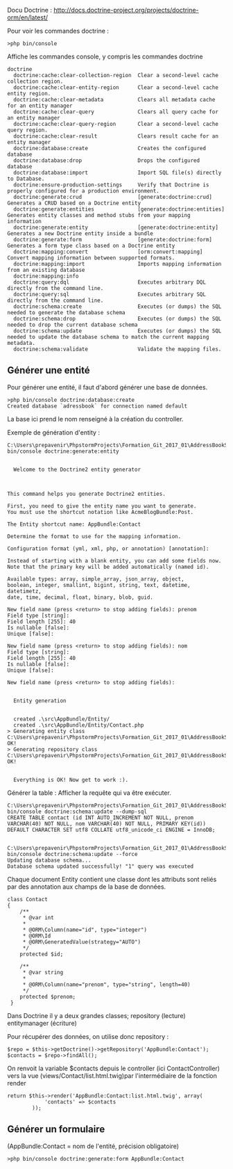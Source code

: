

Docu Doctrine : http://docs.doctrine-project.org/projects/doctrine-orm/en/latest/

Pour voir les commandes doctrine :

    >php bin/console

Affiche les commandes console, y compris les commandes doctrine

    doctrine
      doctrine:cache:clear-collection-region  Clear a second-level cache collection region.
      doctrine:cache:clear-entity-region      Clear a second-level cache entity region.
      doctrine:cache:clear-metadata           Clears all metadata cache for an entity manager
      doctrine:cache:clear-query              Clears all query cache for an entity manager
      doctrine:cache:clear-query-region       Clear a second-level cache query region.
      doctrine:cache:clear-result             Clears result cache for an entity manager
      doctrine:database:create                Creates the configured database
      doctrine:database:drop                  Drops the configured database
      doctrine:database:import                Import SQL file(s) directly to Database.
      doctrine:ensure-production-settings     Verify that Doctrine is properly configured for a production environment.
      doctrine:generate:crud                  [generate:doctrine:crud] Generates a CRUD based on a Doctrine entity
      doctrine:generate:entities              [generate:doctrine:entities] Generates entity classes and method stubs from your mapping information
      doctrine:generate:entity                [generate:doctrine:entity] Generates a new Doctrine entity inside a bundle
      doctrine:generate:form                  [generate:doctrine:form] Generates a form type class based on a Doctrine entity
      doctrine:mapping:convert                [orm:convert:mapping] Convert mapping information between supported formats.
      doctrine:mapping:import                 Imports mapping information from an existing database
      doctrine:mapping:info
      doctrine:query:dql                      Executes arbitrary DQL directly from the command line.
      doctrine:query:sql                      Executes arbitrary SQL directly from the command line.
      doctrine:schema:create                  Executes (or dumps) the SQL needed to generate the database schema
      doctrine:schema:drop                    Executes (or dumps) the SQL needed to drop the current database schema
      doctrine:schema:update                  Executes (or dumps) the SQL needed to update the database schema to match the current mapping metadata.
      doctrine:schema:validate                Validate the mapping files.


Générer une entité
---

Pour générer une entité, il faut d'abord générer une base de données.

    >php bin/console doctrine:database:create
    Created database `adressbook` for connection named default
La base ici prend le nom renseigné à la création du controller.

Exemple de génération d'entity :

    C:\Users\prepavenir\PhpstormProjects\Formation_Git_2017_01\AddressBookSymfony>php bin/console doctrine:generate:entity
    
    
      Welcome to the Doctrine2 entity generator
    
    
    
    This command helps you generate Doctrine2 entities.
    
    First, you need to give the entity name you want to generate.
    You must use the shortcut notation like AcmeBlogBundle:Post.
    
    The Entity shortcut name: AppBundle:Contact
    
    Determine the format to use for the mapping information.
    
    Configuration format (yml, xml, php, or annotation) [annotation]:
    
    Instead of starting with a blank entity, you can add some fields now.
    Note that the primary key will be added automatically (named id).
    
    Available types: array, simple_array, json_array, object,
    boolean, integer, smallint, bigint, string, text, datetime, datetimetz,
    date, time, decimal, float, binary, blob, guid.
    
    New field name (press <return> to stop adding fields): prenom
    Field type [string]:
    Field length [255]: 40
    Is nullable [false]:
    Unique [false]:
    
    New field name (press <return> to stop adding fields): nom
    Field type [string]:
    Field length [255]: 40
    Is nullable [false]:
    Unique [false]:
    
    New field name (press <return> to stop adding fields):
    
    
      Entity generation
    
    
      created .\src\AppBundle/Entity/
      created .\src\AppBundle/Entity/Contact.php
    > Generating entity class C:\Users\prepavenir\PhpstormProjects\Formation_Git_2017_01\AddressBookSymfony\src\AppBundle\Entity\Contact.php: OK!
    > Generating repository class C:\Users\prepavenir\PhpstormProjects\Formation_Git_2017_01\AddressBookSymfony\src\AppBundle\Repository\ContactRepository.php: OK!
    
    
      Everything is OK! Now get to work :).



Générer la table :
Afficher la requête qui va être exécuter.

    C:\Users\prepavenir\PhpstormProjects\Formation_Git_2017_01\AddressBookSymfony>php bin/console doctrine:schema:update --dump-sql
    CREATE TABLE contact (id INT AUTO_INCREMENT NOT NULL, prenom VARCHAR(40) NOT NULL, nom VARCHAR(40) NOT NULL, PRIMARY KEY(id)) DEFAULT CHARACTER SET utf8 COLLATE utf8_unicode_ci ENGINE = InnoDB;


    C:\Users\prepavenir\PhpstormProjects\Formation_Git_2017_01\AddressBookSymfony>php bin/console doctrine:schema:update --force
    Updating database schema...
    Database schema updated successfully! "1" query was executed


Chaque document Entity contient une classe dont les attributs sont reliés par des annotation aux champs de la base de données.

    class Contact
    {
        /**
         * @var int
         *
         * @ORM\Column(name="id", type="integer")
         * @ORM\Id
         * @ORM\GeneratedValue(strategy="AUTO")
         */
        protected $id;
    
        /**
         * @var string
         *
         * @ORM\Column(name="prenom", type="string", length=40)
         */
        protected $prenom;
     }

Dans Doctrine il y a deux grandes classes; repository (lecture) entitymanager (écriture)

Pour récupérer des données, on utilise donc repository :

    $repo = $this->getDoctrine()->getRepository('AppBundle:Contact');
    $contacts = $repo->findAll();
    
On renvoit la variable $contacts depuis le controller (ici ContactController) vers la vue (views/Contact/list.html.twig)par l'intermédiaire de la fonction render

    return $this->render('AppBundle:Contact:list.html.twig', array(
                'contacts' => $contacts
            ));
            

Générer un formulaire
---
(AppBundle:Contact = nom de l'entité, précision obligatoire)

    >php bin/console doctrine:generate:form AppBundle:Contact
